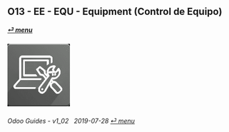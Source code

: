## O13 - EE - EQU - Equipment (Control de Equipo)
#### [_&#x23CE; menu_](/o13/ee/o13-ee-guides_menu.md)  
### ![equ](/doc/img/equipment.png)
	
###### Odoo Guides - v1_02 &nbsp; 2019-07-28  [_&#x23CE; menu_](/o13/ee/o13-ee-guides_menu.md)  



